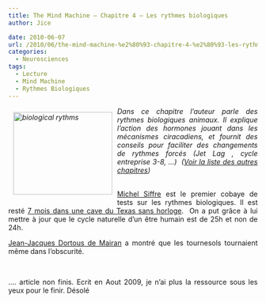 ```yaml
---
title: The Mind Machine – Chapitre 4 – Les rythmes biologiques
author: Jice

date: 2010-06-07
url: /2010/06/the-mind-machine-%e2%80%93-chapitre-4-%e2%80%93-les-rythmes-biologiques/
categories:
  - Neurosciences
tags:
  - Lecture
  - Mind Machine
  - Rythmes Biologiques
---
```

<p style="text-align: justify;">
  <em><a href="images/posts/oldwordpress/uploads/2009/09/biological-rythms.jpg"><img class="alignleft size-full wp-image-963" style="margin: 10px; float: left;" title="biological rythms" src="/images/posts/oldwordpress/uploads/2009/09/biological-rythms.jpg" alt="biological rythms" width="200" height="167" ></a>Dans ce chapitre l&#8217;auteur parle des rythmes biologiques animaux. Il explique l&#8217;action des hormones jouant dans les mécanismes ciracadiens, et fournit des conseils pour faciliter des changements de rythmes forcés (Jet Lag , cycle entreprise 3-8, &#8230;) <em> </em></em><span><span><em>(<a href="../2009/09/2009/08/the-mind-machine-notes-de-lecture/">Voir la liste des autres chapitres</a>)</em></span></span>
</p>

<p style="text-align: justify;">
  <span id="apture_prvw1"><a href="http://fr.wikipedia.org/wiki/Ivan%20Pavlov"><br /> </a></span><a id="aptureLink_e00Pzuh0v5" href="http://fr.wikipedia.org/wiki/Michel%20Siffre">Michel Siffre</a> est le premier cobaye de tests sur les rythmes biologiques. Il est resté <a href="http://presse.ffspeleo.fr/article.php3?id_article=1287" target="_blank">7 mois dans une cave du Texas sans horloge</a>.  On a put grâce à lui mettre à jour que le cycle naturelle d&#8217;un être humain est de 25h et non de 24h.
</p>

<p style="text-align: justify;">
  <a id="aptureLink_Jn2qxkBgES" href="http://fr.wikipedia.org/wiki/Jean-Jacques%20Dortous%20de%20Mairan">Jean-Jacques Dortous de Mairan</a> a montré que les tournesols tournaient même dans l&#8217;obscurité.
</p>

<p style="text-align: justify;">
   
</p>

<p style="text-align: justify;">
  &#8230;. article non finis. Ecrit en Aout 2009, je n&#8217;ai plus la ressource sous les yeux pour le finir. Désolé
</p>

<p style="text-align: justify;">
   
</p>